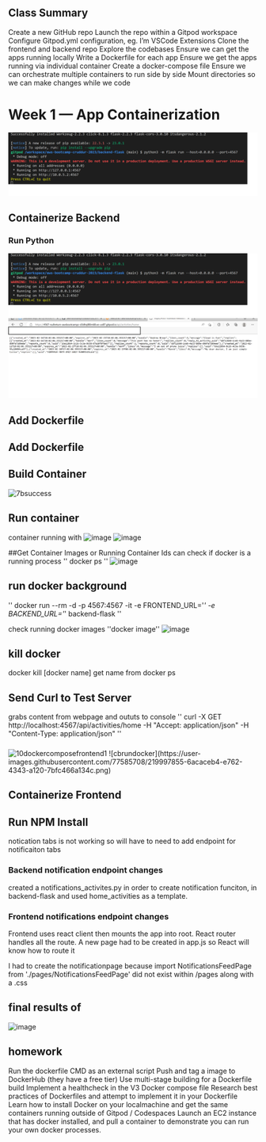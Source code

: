 ## Class Summary
Create a new GitHub repo
Launch the repo within a Gitpod workspace
Configure Gitpod.yml configuration, eg. I’m VSCode Extensions
Clone the frontend and backend repo
Explore the codebases
Ensure we can get the apps running locally
Write a Dockerfile for each app
Ensure we get the apps running via individual container
Create a docker-compose file
Ensure we can orchestrate multiple containers to run side by side
Mount directories so we can make changes while we code


# Week 1 — App Containerization
![image](https://github.com/nullreturn/aws-bootcamp-cruddur-2023/blob/main/journal/assets/week1/1pip3running.png)

## Containerize Backend


### Run Python
![image](https://github.com/nullreturn/aws-bootcamp-cruddur-2023/blob/main/journal/assets/week1/1pip3running.png)
![image](https://github.com/nullreturn/aws-bootcamp-cruddur-2023/blob/main/journal/assets/week1/6run.png)

## Add Dockerfile


## Add Dockerfile


## Build Container
![7bsuccess](https://user-images.githubusercontent.com/77585708/219995169-269d4575-aea6-42b9-b487-2a0d1ed7ceda.png)

## Run container
container running with 
![image](https://user-images.githubusercontent.com/77585708/220182039-e851c98b-7a73-4a2e-abaa-684bda7281b7.png)
![image](https://user-images.githubusercontent.com/77585708/220182142-9eff27a8-477a-4466-87fb-34a4489241f5.png)

##Get Container Images or Running Container Ids
can check if docker is a running process
''
docker ps
''
![image](https://user-images.githubusercontent.com/77585708/220184972-8a880e1a-d5a7-44b2-8fae-582a2d565983.png)

## run docker background
''
docker run --rm -d -p 4567:4567 -it -e FRONTEND_URL='*' -e BACKEND_URL='*' backend-flask
''

check running docker images
''docker image''
![image](https://user-images.githubusercontent.com/77585708/220185060-aae3c657-a25d-46fb-8bc8-07cff4cd6dc0.png)

## kill docker
docker kill [docker name] 
get name from docker ps

## Send Curl to Test Server
grabs content from webpage and oututs to console
''
curl -X GET http://localhost:4567/api/activities/home -H "Accept: application/json" -H "Content-Type: application/json"
''

### 
<img width="1229" alt="10dockercomposefrontend1" src="https://user-images.githubusercontent.com/77585708/219997647-0c33e2cd-d645-4af7-bcb8-5c22fa3bf153.png">
![cbrundocker](https://user-images.githubusercontent.com/77585708/219997855-6acaceb4-e762-4343-a120-7bfc466a134c.png)



## Containerize Frontend
<screeenshot1>


## Run NPM Install

notication tabs is not working so will have to  need to add endpoint for notificaiton tabs


### Backend notification endpoint changes

created a notifications_activites.py in order to create notification funciton, in backend-flask and used home_activities as a template.

<screenshots>


### Frontend notifications endpoint changes
Frontend uses react client then mounts the app into root. React router handles all the route. A new page had to be created in app.js so React will know how to route it 
<screen5>

I had to create the notificationpage because import NotificationsFeedPage from './pages/NotificationsFeedPage' did not exist within /pages along with a .css

## final results of 
  ![image](https://user-images.githubusercontent.com/77585708/220458672-2f52926b-92de-4a87-9dd1-e7bf98e9b642.png)





## homework
Run the dockerfile CMD as an external script
Push and tag a image to DockerHub (they have a free tier)
Use multi-stage building for a Dockerfile build
Implement a healthcheck in the V3 Docker compose file
Research best practices of Dockerfiles and attempt to implement it in your Dockerfile
Learn how to install Docker on your localmachine and get the same containers running outside of Gitpod / Codespaces
Launch an EC2 instance that has docker installed, and pull a container to demonstrate you can run your own docker processes. 

